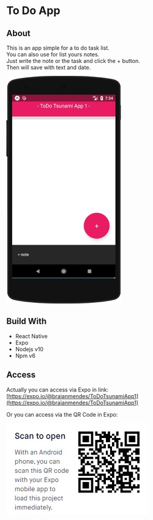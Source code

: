 # To Do App

## About

This is an app simple for a to do task list.   
You can also use for list yours notes.   
Just write the note or the task and click the + button.   
Then will save with text and date.

![](.gitbook/assets/screenshot_1.jpg)

## Build With

* React Native
* Expo
* Nodejs v10
* Npm v6

## Access

Actually you can access via Expo in link:  
[https://expo.io/@braianmendes/ToDoTsunamiApp1](https://expo.io/@braianmendes/ToDoTsunamiApp1)  
  
Or you can access via the QR Code in Expo:

![](.gitbook/assets/screenshot_2.jpg)



